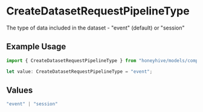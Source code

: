# CreateDatasetRequestPipelineType

The type of data included in the dataset - "event" (default) or "session"

## Example Usage

```typescript
import { CreateDatasetRequestPipelineType } from "honeyhive/models/components";

let value: CreateDatasetRequestPipelineType = "event";
```

## Values

```typescript
"event" | "session"
```